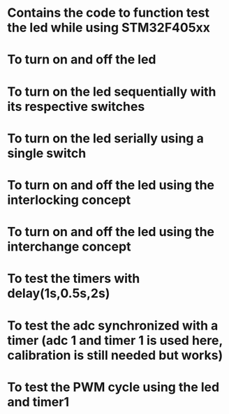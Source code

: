 # Contains the code to function test the led while using STM32F405xx
# To turn on and off the led
# To turn on the led sequentially with its respective switches
# To turn on the led serially using a single switch
# To turn on and off the led using the interlocking concept
# To turn on and off the led using the interchange concept
# To test the timers with delay(1s,0.5s,2s)
# To test the adc synchronized with a timer (adc 1 and timer 1 is used here, calibration is still needed but works)
# To test the PWM cycle using the led and timer1
